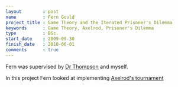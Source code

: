 ```yaml
---
layout        : post
name          : Fern Gould
project_title : Game Theory and the Iterated Prisoner's Dilemma
keywords      : Game Theory, Axelrod, Prisoner's Dilemma
type          : BSc.
start_date    : 2009-09-30
finish_date   : 2010-06-01
comments      : true
---
```


Fern was supervised by [Dr Thompson](http://www.cardiff.ac.uk/maths/contactsandpeople/profiles/thompsonjm1.html) and myself.

In this project Fern looked at implementing [Axelrod's tournament](http://en.wikipedia.org/wiki/The_Evolution_of_Cooperation)

